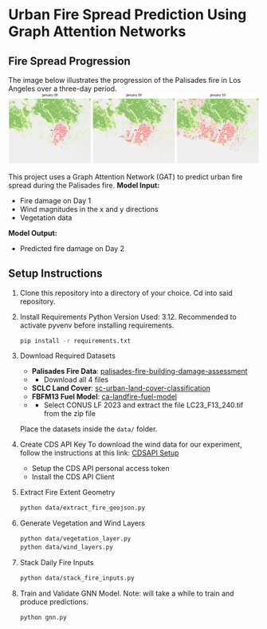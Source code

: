 # Urban Fire Spread Prediction Using Graph Attention Networks

## Fire Spread Progression
The image below illustrates the progression of the Palisades fire in Los Angeles over a three-day period.
![Fire Spread Over Three Days](readme_images/Fire_Damage_Spread.png)

This project uses a Graph Attention Network (GAT) to predict urban fire spread during the Palisades fire.
**Model Input:**
- Fire damage on Day 1
- Wind magnitudes in the x and y directions
- Vegetation data

**Model Output:**
- Predicted fire damage on Day 2



## Setup Instructions

1. Clone this repository into a directory of your choice. Cd into said repository.

2. Install Requirements
   Python Version Used: 3.12. Recommended to activate pyvenv before installing requirements.
    ```bash
    pip install -r requirements.txt
    ```

3. Download Required Datasets
    - **Palisades Fire Data**: [palisades-fire-building-damage-assessment](https://data.humdata.org/dataset/palisades-fire-building-damage-assessment)
    - - Download all 4 files
    - **SCLC Land Cover**: [sc-urban-land-cover-classification](https://data.mendeley.com/datasets/zykyrtg36g/2)
    - **FBFM13 Fuel Model**: [ca-landfire-fuel-model](https://landfire.gov/data/FullExtentDownloads)
    - - Select CONUS LF 2023 and extract the file LC23_F13_240.tif from the zip file

    Place the datasets inside the `data/` folder.

4. Create CDS API Key
   To download the wind data for our experiment, follow the instructions at this link: [CDSAPI Setup](https://cds.climate.copernicus.eu/how-to-api)
   - Setup the CDS API personal access token
   - Install the CDS API Client

5. Extract Fire Extent Geometry
    ```bash
    python data/extract_fire_geojson.py
    ```

6. Generate Vegetation and Wind Layers
    ```bash
    python data/vegetation_layer.py
    python data/wind_layers.py
    ```

7. Stack Daily Fire Inputs
    ```bash
    python data/stack_fire_inputs.py
    ```

8. Train and Validate GNN Model. Note: will take a while to train and produce predictions.
    ```bash
    python gnn.py
    ```
